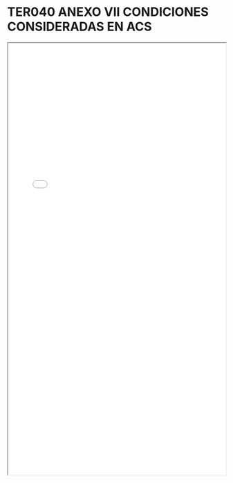 
# TER040 ANEXO VII CONDICIONES CONSIDERADAS EN ACS

<iframe src="../TER040 ANEXO VII CONDICIONES CONSIDERADAS EN ACS.pdf" width="100%" height="1000px"></iframe>

